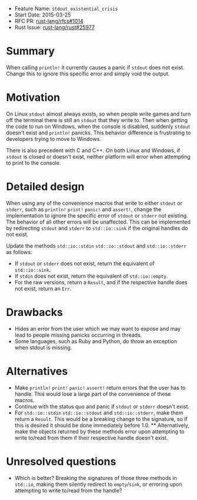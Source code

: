 - Feature Name: `stdout_existential_crisis`
- Start Date: 2015-03-25
- RFC PR: [rust-lang/rfcs#1014](https://github.com/rust-lang/rfcs/pull/1014)
- Rust Issue: [rust-lang/rust#25977](https://github.com/rust-lang/rust/issues/25977)

# Summary

When calling `println!` it currently causes a panic if `stdout` does not exist. Change this to ignore this specific error and simply void the output.

# Motivation

On Linux `stdout` almost always exists, so when people write games and turn off the terminal there is still an `stdout` that they write to. Then when getting the code to run on Windows, when the console is disabled, suddenly `stdout` doesn't exist and `println!` panicks. This behavior difference is frustrating to developers trying to move to Windows.

There is also precedent with C and C++. On both Linux and Windows, if `stdout` is closed or doesn't exist, neither platform will error when attempting to print to the console.

# Detailed design

When using any of the convenience macros that write to either `stdout` or `stderr`, such as `println!` `print!` `panic!` and `assert!`, change the implementation to ignore the specific error of `stdout` or `stderr` not existing. The behavior of all other errors will be unaffected. This can be implemented by redirecting `stdout` and `stderr` to `std::io::sink` if the original handles do not exist.

Update the methods `std::io::stdin` `std::io::stdout` and `std::io::stderr` as follows:
* If `stdout` or `stderr` does not exist, return the equivalent of `std::io::sink`.
* If `stdin` does not exist, return the equivalent of `std::io::empty`.
* For the raw versions, return a `Result`, and if the respective handle does not exist, return an `Err`.

# Drawbacks

* Hides an error from the user which we may want to expose and may lead to people missing panicks occurring in threads.
* Some languages, such as Ruby and Python, do throw an exception when stdout is missing.

# Alternatives

* Make `println!` `print!` `panic!` `assert!` return errors that the user has to handle. This would lose a large part of the convenience of these macros.
* Continue with the status quo and panic if `stdout` or `stderr` doesn't exist.
* For `std::io::stdin` `std::io::stdout` and `std::io::stderr`, make them return a `Result`. This would be a breaking change to the signature, so if this is desired it should be done immediately before 1.0.
** Alternatively, make the objects returned by these methods error upon attempting to write to/read from them if their respective handle doesn't exist.

# Unresolved questions

* Which is better? Breaking the signatures of those three methods in `std::io`, making them silently redirect to `empty`/`sink`, or erroring upon attempting to write to/read from the handle?

